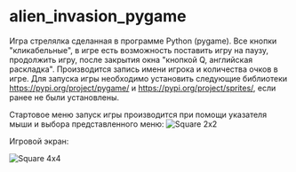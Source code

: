 # alien_invasion_pygame
Игра стрелялка сделанная в программе Python (pygame).  Все кнопки "кликабельные", в игре есть возможность поставить игру на паузу, продолжить игру, после закрытия окна "кнопкой Q, английская раскладка". Производится запись имени игрока и количества очков в игре. Для запуска игры необходимо установить следующие библиотеки https://pypi.org/project/pygame/ и https://pypi.org/project/sprites/, если ранее не были установлены. 

  Стартовое меню запуск игры производится при помощи указателя мыши и выбора представленного меню:
  ![Square 2x2](https://user-images.githubusercontent.com/84176587/175007077-867e9764-44ce-424f-852b-660314ddb94e.jpg)

  Игровой экран:
  
  ![Square 4x4](https://user-images.githubusercontent.com/84176587/175007130-7540bcd9-85b4-4e30-815e-7dab46a440b1.jpg)

